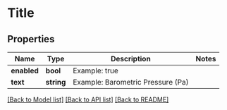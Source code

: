 # Title

## Properties
Name | Type | Description | Notes
------------ | ------------- | ------------- | -------------
**enabled** | **bool** | Example: true | 
**text** | **string** | Example: Barometric Pressure (Pa) | 

[[Back to Model list]](../README.md#documentation-for-models) [[Back to API list]](../README.md#documentation-for-api-endpoints) [[Back to README]](../README.md)


